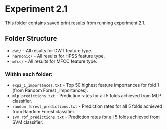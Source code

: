 # Experiment 2.1

This folder contains saved print results from running experiment 2.1.

## Folder Structure

- `dwt/` - All results for DWT feature type.
- `harmonic/` - All results for HPSS feature type.
- `mfcc/` - All results for MFCC feature type.

### Within each folder:
- `exp2_1_importances.txt` - Top 50 highest feature importances for fold 1 (from Random Forest _importances).
- `mlp_predictions.txt` - Prediction rates for all 5 folds achieved from MLP classifier.
- `random forest_predictions.txt` - Prediction rates for all 5 folds achieved from Random Forest classifier.
- `svm rbf_predictions.txt` - Prediction rates for all 5 folds achieved from SVM classifier.